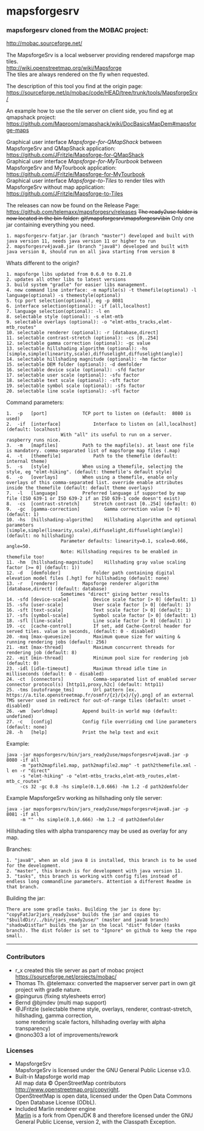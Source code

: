 # mapsforgesrv

### mapsforgesrv cloned from the MOBAC project:
http://mobac.sourceforge.net/

The MapsforgeSrv is a local webserver providing rendered mapsforge map tiles.  
http://wiki.openstreetmap.org/wiki/Mapsforge  
The tiles are always rendered on the fly when requested.

The description of this tool you find at the origin page:  
https://sourceforge.net/p/mobac/code/HEAD/tree/trunk/tools/MapsforgeSrv/

An example how to use the tile server on client side, you find eg at qmapshack project:  
https://github.com/Maproom/qmapshack/wiki/DocBasicsMapDem#mapsforge-maps  

Graphical user interface *Mapsforge-for-QMapShack* between MapsforgeSrv and QMapShack application:  
https://github.com/JFritzle/Mapsforge-for-QMapShack  
Graphical user interface *Mapsforge-for-MyTourbook* between MapsforgeSrv and MyTourbook application:  
https://github.com/JFritzle/Mapsforge-for-MyTourbook  
Graphical user interface *Mapsforge-to-Tiles* to render tiles with MapsforgeSrv without map application:  
https://github.com/JFritzle/Mapsforge-to-Tiles   

The releases can now be found on the Release Page:
https://github.com/telemaxx/mapsforgesrv/releases
~~The ready2use folder is now located in the bin folder:~~
~~git\mapsforgesrv\mapsforgesrv\bin~~
Only one jar containing everything you need.

	1. mapsforgesrv-fatjar.jar (branch "master") developed and built with java version 11, needs java version 11 or higher to run
	2. mapsforgesrv4java8.jar (branch "java8") developed and built with java version 8, should run on all java starting from version 8

Whats different to the origin?

	1. mapsforge libs updated from 0.6.0 to 0.21.0
	2. updates all other libs to latest versions
	3. build system "gradle" for easier libs management.
	4. new command line interface: -m mapfile(s) -t themefile(optional) -l language(optional) -s themestyle(optional)
	5. tcp port selection(optional), eg -p 8081
	6. interface selection(optional): -if [all,localhost]
	7. language selection(optional): -l en
	8. selectable style (optional): -s elmt-mtb
	9. selectable overlays (optional): -o "elmt-mtbs_tracks,elmt-mtb_routes"
	10. selectable renderer (optional): -r [database,direct]
	11. selectable contrast-stretch (optional): -cs [0..254]
	12. selectable gamma correction (optional): -gc value
	13. selectable hillshading algorithm (optional): -hs [simple,simple(linearity,scale),diffuselight,diffuselight(angle)]
	14. selectable hillshading magnitude (optional): -hm factor
	15. selectable DEM folder (optional): -d demfolder
	16. selectable device scale (optional): -sfd factor
	17. selectable user scale (optional): -sfu factor
	18. selectable text scale (optional): -sft factor
	19. selectable symbol scale (optional): -sfs factor
	20. selectable line scale (optional): -sfl factor


Command parameters:

	1.  -p   [port]				TCP port to listen on (default:  8080 is used)
	2.  -if  [interface]			Interface to listen on [all,localhost] (default: localhost)
						With "all" its useful to run on a server. raspberry runs nice.
	3.  -m   [mapfiles]			Path to the mapfile(s). at least one file is mandatory. comma-separated list of mapsforge map files (.map)
	4.  -t   [themefile]			Path to the themefile (default: internal theme)
	5.  -s   [style]			When using a themefile, selecting the style, eg "elmt-hiking". (default: themefile's default style)
	6.  -o   [overlays]			When using a themefile, enable only overlays of this comma-separated list. override enable attributes inside the themefile (default: default theme overlays)
	7.  -l   [language]			Preferred language if supported by map file (ISO 639-1 or ISO 639-2 if an ISO 639-1 code doesn't exist)
	8.  -cs  [contrast-stretch]		Stretch contrast [0..254] (default: 0)
	9.  -gc  [gamma-correction] 		Gamma correction value [> 0] (default: 1)
	10. -hs  [hillshading-algorithm]	Hillshading algorithm and optional parameters [simple,simple(linearity,scale),diffuselight,diffuselight(angle)] (default: no hillshading)
						Parameter defaults: linearity=0.1, scale=0.666, angle=50.
						Note: Hillshading requires to be enabled in themefile too!
	11. -hm  [hillshading-magnitude]	Hillshading gray value scaling factor [>= 0] (default: 1))
	12. -d   [demfolder]			Folder path containing digital elevation model files [.hgt] for hillshading (default: none)
	13. -r   [renderer]			Mapsforge renderer algorithm [database,direct] (default: database)
						Sometimes "direct" giving better results	
	14. -sfd [device-scale]			Device scale factor [> 0] (default: 1)
	15. -sfu [user-scale]			User scale factor [> 0] (default: 1)
	16. -sft [text-scale]			Text scale factor [> 0] (default: 1)
	17. -sfs [symbol-scale]			Symbol scale factor [> 0] (default: 1)
	18. -sfl [line-scale]			Line scale factor [> 0] (default: 1)
	19. -cc  [cache-control]		If set, add Cache-Control header for served tiles. value in seconds, (default: 0 - disabled)
	20. -mxq [max-queuesize]		Maximum queue size for waiting & running rendering jobs (default: 256)
	21. -mxt [max-thread]			Maximum concurrent threads for rendering job (default: 8)
	22. -mit [min-thread]			Minimum pool size for rendering job (default: 0)
	23. -idl [idle-timeout]			Maximum thread idle time in milliseconds (default: 0 - disabled)
	24. -ct  [connectors]			Comma-separated list of enabled server connector protocol(s) [http11,proxy,h2c] (default: http11)
	25. -tms [outofrange_tms]		Url pattern [ex. https://a.tile.openstreetmap.fr/osmfr/{z}/{x}/{y}.png] of an external TMS server used in redirect for out-of-range tiles (default: unset - disabled)
	26. -wm  [worldmap]			Append built-in world map (default: undefined)
	27. -c   [config]			Config file overriding cmd line parameters (default: none)
	28. -h   [help]				Print the help text and exit 


Example:  
```console
java -jar mapsforgesrv/bin/jars_ready2use/mapsforgesrv4java8.jar -p 8080 -if all
     -m "path2mapfile1.map, path2mapfile2.map" -t path2themefile.xml -l en -r "direct" 
     -s "elmt-hiking" -o "elmt-mtbs_tracks,elmt-mtb_routes,elmt-mtb_c_routes"
     -cs 32 -gc 0.8 -hs simple(0.1,0.666) -hm 1.2 -d path2demfolder
```

Example MapsforgeSrv working as hillshading only tile server:  
```console
java -jar mapsforgesrv/bin/jars_ready2use/mapsforgesrv4java8.jar -p 8081 -if all
     -m "" -hs simple(0.1,0.666) -hm 1.2 -d path2demfolder
```  
Hillshading tiles with alpha transparency may be used as overlay for any map.

Branches:

	1. "java8", when an old java 8 is installed, this branch is to be used for the development.
	2. "master", this branch is for development with java version 11.
 	3. "tasks", this branch is working with config files instead of endless long commandline parameters. Attention a different Readme in that branch.

Building the jar:

	There are some gradle tasks. Building the jar is done by:
	"copyFatJar2jars_ready2use" builds the jar and copies to "$buildDir/../bin/jars_ready2use/" (master and java8 branch)
 	"shadowDistTar" builds the jar in the local "dist" folder (tasks branch). The dist folder is set to "Ignore" on github to keep the repo small.

-------------
### Contributors
- r_x created this tile server as part of mobac project https://sourceforge.net/projects/mobac/
- Thomas Th. @telemaxx: converted the mapserver server part in own git project with gradle nature.
- @pingurus (fixing stylesheets error)
- Bernd @bjmdev (multi map support)
- @JFritzle (selectable theme style, overlays, renderer, contrast-stretch, hillshading, gamma correction,    
  some rendering scale factors, hillshading overlay with alpha transparency)
- @nono303 a lot of improvements/rework

### Licenses
- MapsforgeSrv  
MapsforgeSrv is licensed under the GNU General Public License v3.0. 
- Built-in Mapsforge world map  
All map data © OpenStreetMap contributors http://www.openstreetmap.org/copyright.   
OpenStreetMap is open data, licensed under the Open Data Commons Open Database License (ODbL).
- Included Marlin renderer engine   
[Marlin](https://github.com/bourgesl/marlin-renderer) is a fork from OpenJDK 8 and therefore licensed under the GNU General Public License, version 2, with the Classpath Exception.
